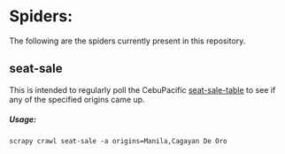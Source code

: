 # Spiders:

The following are the spiders currently present in this repository.

## seat-sale
This is intended to regularly poll the CebuPacific [seat-sale-table](https://www.cebupacificair.com/pages/seats-on-sale-per-route) to see if any of the specified origins came up.

##### Usage:
```
scrapy crawl seat-sale -a origins=Manila,Cagayan De Oro
```  
